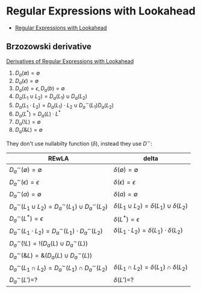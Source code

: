 # Regular Expressions with Lookahead

- [Regular Expressions with Lookahead](https://www.researchgate.net/publication/351177928_Regular_Expressions_with_Lookahead)

## Brzozowski derivative

[Derivatives of Regular Expressions with Lookahead](https://www.jstage.jst.go.jp/article/ipsjjip/27/0/27_422/_pdf)

1. $D_{a}(\emptyset) = \emptyset$
2. $D_{a}(\epsilon) = \emptyset$
3. $D_{a}(a) = \epsilon, D_{a}(b) = \emptyset$
4. $D_{a}(L_{1} \cup L_{2}) = D_{a}(L_{1}) \cup D_{a}(L_{2})$
5. $D_{a}(L_{1} \cdot L_{2}) = D_{a}(L_{1}) \cdot L_{2} \cup D_{a}^\sim(L_{1})D_{a}(L_{2})$
6. $D_a(L^*) = D_a(L) \cdot L^*$
7. $D_{a}(!L) = \emptyset$
8. $D_{a}({\&}L) = \emptyset$

They don't use nullabilty function ($\delta$), instead they use $D^\sim$:

| REwLA                                                                       | delta                                                   |
| --------------------------------------------------------------------------- | ------------------------------------------------------- |
| $D_{a}^\sim(\emptyset) = \emptyset$                                         | $\delta(\emptyset) = \emptyset$                         |
| $D_{a}^\sim(\epsilon) = \epsilon$                                           | $\delta(\epsilon) = \epsilon$                           |
| $D_{a}^\sim(a) = \emptyset$                                                 | $\delta(a) = \emptyset$                                 |
| $D_{a}^\sim(L_{1} \cup L_{2}) = D_{a}^\sim(L_{1}) \cup D_{a}^\sim(L_{2})$   | $\delta(L_1 \cup L_2) = \delta(L_1) \cup \delta(L_2)$   |
| $D_{a}^\sim(L^*) = \epsilon$                                                | $\delta(L^*) = \epsilon$                                |
| $D_{a}^\sim(L_{1} \cdot L_{2}) = D_{a}^\sim(L_{1}) \cdot D_{a}^\sim(L_{2})$ | $\delta(L_1 \cdot L_2) = \delta(L_1) \cdot \delta(L_2)$ |
| $D_{a}^\sim(!L) = !(D_{a}(L) \cup D_{a}^\sim(L))$                           |                                                         |
| $D_{a}^\sim({\&}L) = {\&}(D_{a}(L) \cup D_{a}^\sim(L))$                     |                                                         |
| $D_{a}^\sim(L_{1} \cap L_{2}) = D_{a}^\sim(L_{1}) \cap D_{a}^\sim(L_{2})$   | $\delta(L_1 \cap L_2) = \delta(L_1) \cap \delta(L_2)$   |
| $D_{a}^\sim(L') =$?                                                         | $\delta(L') =$?                                         |
